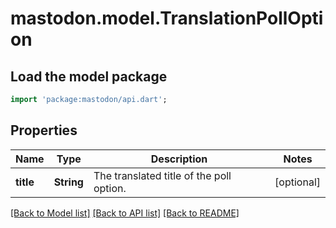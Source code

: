 # mastodon.model.TranslationPollOption

## Load the model package
```dart
import 'package:mastodon/api.dart';
```

## Properties
Name | Type | Description | Notes
------------ | ------------- | ------------- | -------------
**title** | **String** | The translated title of the poll option. | [optional] 

[[Back to Model list]](../README.md#documentation-for-models) [[Back to API list]](../README.md#documentation-for-api-endpoints) [[Back to README]](../README.md)


